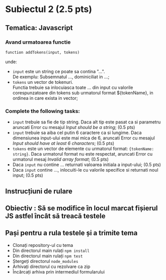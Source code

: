 # Subiectul 2 (2.5 pts)
## Tematica: Javascript
### Avand urmatoarea functie 
```
function addTokens(input, tokens) 
```
unde:  

- ```input``` este un string ce poate sa contina "...".  
De exemplu: Subsemnatul ..., dominiciliat in ...;
- ```tokens``` un vector de tokenuri.  
Functia trebuie sa inlocuiasca toate ... din input cu valorile corespunzatoare din tokens sub urmatorul format ${tokenName}, in ordinea in care exista in vector;  
  
### Complete the following tasks:  
- ```input``` trebuie sa fie de tip string. Daca alt tip este pasat ca si parametru aruncati Error cu mesajul *Input should be a string*; (0.5 pts)
- ```input``` trebuie sa aiba cel putin 6 caractere ca si lungime. Daca dimensiunea input-ului este mai mica de 6, aruncati Error cu mesajul *Input should have at least 6 characters*; (0.5 pts)
- ```tokens``` este un vector de elemente cu urmatorul format: ```{tokenName: string}```. Daca urmatorul format nu este respectat, aruncati Error cu urmatorul mesaj *Invalid array format*; (0.5 pts)
- Daca ```input``` nu contine ... returnati valoarea initiala a input-ului; (0.5 pts)
- Daca ```input``` contine ..., inlocuiti-le cu valorile specifice si returnati noul input; (0.5 pts)

## Instrucțiuni de rulare
## Obiectiv : Să se modifice în locul marcat fișierul JS astfel încât să treacă testele
## Pași pentru a rula testele și a trimite tema
- Clonați repository-ul cu tema
- Din directorul main rulați ```npm install```
- Din directorul main rulați ```npm test```
- Ștergeți directorul ```node_modules```
- Arhivați directorul cu rezolvare ca zip
- Încărcați arhiva prin intermediul formularului
